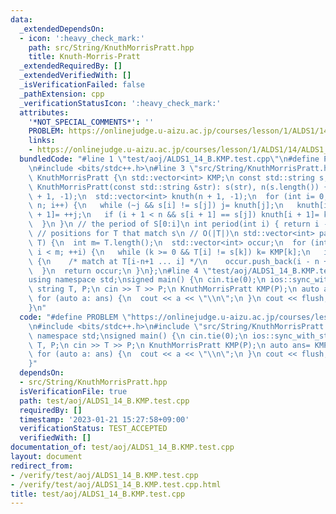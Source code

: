 ```yaml
---
data:
  _extendedDependsOn:
  - icon: ':heavy_check_mark:'
    path: src/String/KnuthMorrisPratt.hpp
    title: Knuth-Morris-Pratt
  _extendedRequiredBy: []
  _extendedVerifiedWith: []
  _isVerificationFailed: false
  _pathExtension: cpp
  _verificationStatusIcon: ':heavy_check_mark:'
  attributes:
    '*NOT_SPECIAL_COMMENTS*': ''
    PROBLEM: https://onlinejudge.u-aizu.ac.jp/courses/lesson/1/ALDS1/14/ALDS1_14_B
    links:
    - https://onlinejudge.u-aizu.ac.jp/courses/lesson/1/ALDS1/14/ALDS1_14_B
  bundledCode: "#line 1 \"test/aoj/ALDS1_14_B.KMP.test.cpp\"\n#define PROBLEM \"https://onlinejudge.u-aizu.ac.jp/courses/lesson/1/ALDS1/14/ALDS1_14_B\"\
    \n#include <bits/stdc++.h>\n#line 3 \"src/String/KnuthMorrisPratt.hpp\"\nstruct\
    \ KnuthMorrisPratt {\n std::vector<int> KMP;\n const std::string s;\n int n;\n\
    \ KnuthMorrisPratt(const std::string &str): s(str), n(s.length()) {\n  KMP.resize(n\
    \ + 1, -1);\n  std::vector<int> knuth(n + 1, -1);\n  for (int i= 0, j= -1; i <\
    \ n; i++) {\n   while (~j && s[i] != s[j]) j= knuth[j];\n   knuth[i + 1]= KMP[i\
    \ + 1]= ++j;\n   if (i + 1 < n && s[i + 1] == s[j]) knuth[i + 1]= knuth[j];\n\
    \  }\n }\n // the period of S[0:i]\n int period(int i) { return i - KMP[i]; }\n\
    \ // positions for T that match s\n // O(|T|)\n std::vector<int> pattern_match(std::string\
    \ T) {\n  int m= T.length();\n  std::vector<int> occur;\n  for (int i= 0, k= 0;\
    \ i < m; ++i) {\n   while (k >= 0 && T[i] != s[k]) k= KMP[k];\n   if (++k == n)\
    \ {\n    /* match at T[i-n+1 ... i] */\n    occur.push_back(i - n + 1);\n   }\n\
    \  }\n  return occur;\n }\n};\n#line 4 \"test/aoj/ALDS1_14_B.KMP.test.cpp\"\n\
    using namespace std;\nsigned main() {\n cin.tie(0);\n ios::sync_with_stdio(0);\n\
    \ string T, P;\n cin >> T >> P;\n KnuthMorrisPratt KMP(P);\n auto ans= KMP.pattern_match(T);\n\
    \ for (auto a: ans) {\n  cout << a << \"\\n\";\n }\n cout << flush;\n return 0;\n\
    }\n"
  code: "#define PROBLEM \"https://onlinejudge.u-aizu.ac.jp/courses/lesson/1/ALDS1/14/ALDS1_14_B\"\
    \n#include <bits/stdc++.h>\n#include \"src/String/KnuthMorrisPratt.hpp\"\nusing\
    \ namespace std;\nsigned main() {\n cin.tie(0);\n ios::sync_with_stdio(0);\n string\
    \ T, P;\n cin >> T >> P;\n KnuthMorrisPratt KMP(P);\n auto ans= KMP.pattern_match(T);\n\
    \ for (auto a: ans) {\n  cout << a << \"\\n\";\n }\n cout << flush;\n return 0;\n\
    }"
  dependsOn:
  - src/String/KnuthMorrisPratt.hpp
  isVerificationFile: true
  path: test/aoj/ALDS1_14_B.KMP.test.cpp
  requiredBy: []
  timestamp: '2023-01-21 15:27:58+09:00'
  verificationStatus: TEST_ACCEPTED
  verifiedWith: []
documentation_of: test/aoj/ALDS1_14_B.KMP.test.cpp
layout: document
redirect_from:
- /verify/test/aoj/ALDS1_14_B.KMP.test.cpp
- /verify/test/aoj/ALDS1_14_B.KMP.test.cpp.html
title: test/aoj/ALDS1_14_B.KMP.test.cpp
---
```

